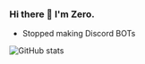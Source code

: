### Hi there 👋 I'm Zero.

- Stopped making Discord BOTs

![GitHub stats](https://github-readme-stats.vercel.app/api?username=Zxero1&show_icons=true&count_private=true)  
